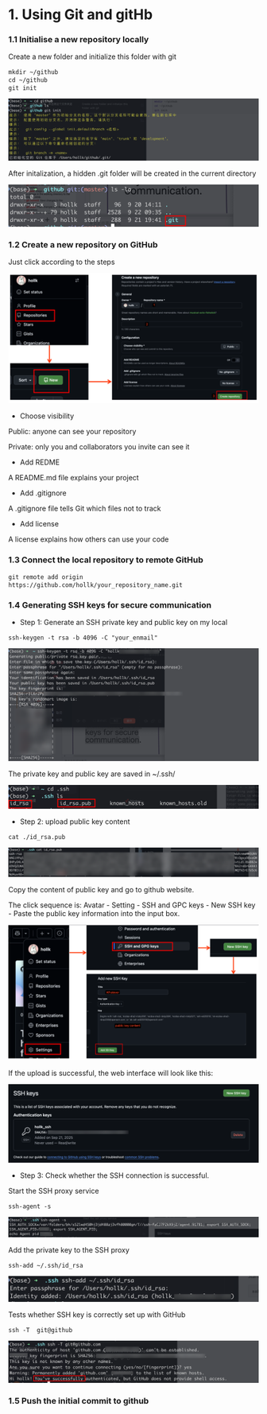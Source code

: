 # 1. Using Git and gitHb
### 1.1 Initialise a new repository locally

Create a  new folder and initialize this folder with git

```shell
mkdir ~/github
cd ~/github
git init
```

![image-20250922093501216](./using_git_and_github.assets/image-20250922093501216.png)

After initalization, a hidden .git folder will be created in the current directory

![image-20250922093654562](./using_git_and_github.assets/image-20250922093654562.png)

### 1.2 Create a new repository on GitHub

Just click according to the steps

![image-20250922101301233](./using_git_and_github.assets/image-20250922101301233.png)

* Choose visibility

Public: anyone can see your repository

Private: only you and collaborators you invite can see it

* Add REDME

A README.md file explains your project

* Add .gitignore 

A .gitignore file tells Git which files not to track

* Add license

A license explains how others can use your code 

### 1.3 Connect the local repository to remote GitHub

```shell
git remote add origin https://github.com/hollk/your_repository_name.git
```

### 1.4 Generating SSH keys for secure communication

* Step 1: Generate an SSH private key and public key on my local

```shell
ssh-keygen -t rsa -b 4096 -C "your_enmail"
```

![image-20250921210531170](./using_git_and_github.assets/image-20250921210531170.png)

The private key and public key are saved in ~/.ssh/

![image-20250921210706103](./using_git_and_github.assets/image-20250921210706103.png)

* Step 2: upload public key content

```shell
cat ./id_rsa.pub
```

![image-20250921212402559](./using_git_and_github.assets/image-20250921212402559.png)

Copy the content of public key and go to github website.

The click sequence is: Avatar - Setting - SSH and GPC keys - New SSH key - Paste the public key information into the input box.

![image-20250921212045153](./using_git_and_github.assets/image-20250921212045153.png)

If the upload is successful, the web interface will look like this:

![image-20250921212721598](./using_git_and_github.assets/image-20250921212721598.png)

* Step 3: Check whether the SSH connection is successful.

Start the SSH proxy service

```ssh
ssh-agent -s
```

![image-20250921213141384](./using_git_and_github.assets/image-20250921213141384.png)

Add the private key to the SSH proxy

```shell
ssh-add ~/.ssh/id_rsa
```

![image-20250921213349391](./using_git_and_github.assets/image-20250921213349391.png)

Tests whether SSH key is correctly set up with GitHub

```shell
ssh -T  git@github
```

![image-20250921213705393](./using_git_and_github.assets/image-20250921213705393.png)

### 1.5 Push the initial commit to github







